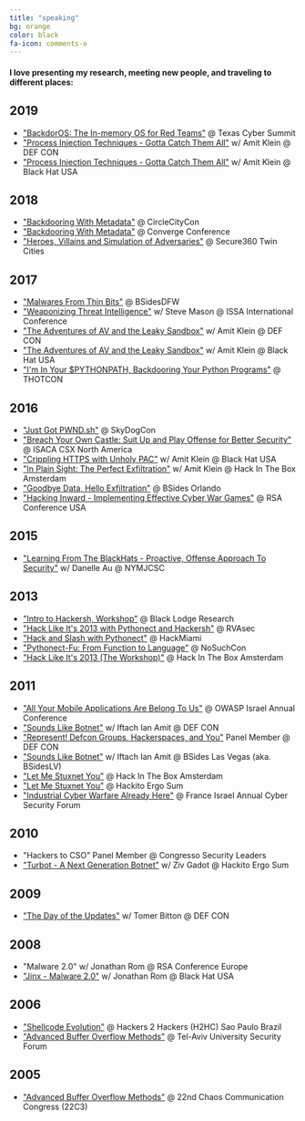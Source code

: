 ```yaml
---
title: "speaking"
bg: orange
color: black
fa-icon: comments-o
---
```


#### I love presenting my research, meeting new people, and traveling to different places:

## 2019
- ["BackdorOS: The In-memory OS for Red Teams"](https://www.ikotler.org/docs/BackdorOS.pdf) @ Texas Cyber Summit
- ["Process Injection Techniques - Gotta Catch Them All"](https://defcon.org/html/defcon-27/dc-27-speakers.html#Kotler) w/ Amit Klein @ DEF CON
- ["Process Injection Techniques - Gotta Catch Them All"](https://www.blackhat.com/us-19/briefings/schedule/#process-injection-techniques---gotta-catch-them-all-16010) w/ Amit Klein @ Black Hat USA

## 2018
- ["Backdooring With Metadata"](https://www.ikotler.org/docs/BackdooringWithMetadata.pdf) @ CircleCityCon
- ["Backdooring With Metadata"](https://www.ikotler.org/docs/BackdooringWithMetadata.pdf) @ Converge Conference
- ["Heroes, Villains and Simulation of Adversaries"](https://secure360.org/session/itzik-kotler-heroes-villains-and-simulation-of-adversaries/?conference=9826&date=20180516) @ Secure360 Twin Cities

## 2017
- ["Malwares From Thin Bits"](https://www.ikotler.org/docs/MalwaresFromThinBits.pdf) @ BSidesDFW
- ["Weaponizing Threat Intelligence"](http://c.ymcdn.com/sites/www.issa.org/resource/resmgr/2017_international_conference/Detailed_Agenda_2017.pdf) w/ Steve Mason @ ISSA International Conference
- ["The Adventures of AV and the Leaky Sandbox"](https://www.defcon.org/html/defcon-25/dc-25-speakers.html#Kotler) w/ Amit Klein @ DEF CON
- ["The Adventures of AV and the Leaky Sandbox"](https://www.blackhat.com/us-17/briefings.html#the-adventures-of-av-and-the-leaky-sandbox) w/ Amit Klein @ Black Hat USA
- ["I'm In Your $PYTHONPATH, Backdooring Your Python Programs"](https://www.ikotler.org/docs/InYourPythonPath.pdf) @ THOTCON

## 2016
- ["Just Got PWND.sh"](https://www.ikotler.org/docs/JustGotPWND.pdf) @ SkyDogCon
- ["Breach Your Own Castle: Suit Up and Play Offense for Better Security"](http://www.isaca.org/restricted/csx-presentations/Documents/North-America/121.pdf) @ ISACA CSX North America
- ["Crippling HTTPS with Unholy PAC"](https://www.blackhat.com/us-16/briefings.html#crippling-https-with-unholy-pac) w/ Amit Klein @ Black Hat USA
- ["In Plain Sight: The Perfect Exfiltration"](https://conference.hitb.org/hitbsecconf2016ams/sessions/in-plain-sight-the-perfect-exfiltration/) w/ Amit Klein @ Hack In The Box Amsterdam
- ["Goodbye Data, Hello Exfiltration"](http://bsidesorlando.org/2016/itzik-kotler-goodbye-data-hello-exfiltration) @ BSides Orlando
- ["Hacking Inward - Implementing Effective Cyber War Games"](https://www.rsaconference.com/events/us16/agenda/sessions/2618/hacking-inward-implementing-effective-cyber-war) @ RSA Conference USA

## 2015
- ["Learning From The BlackHats - Proactive, Offense Approach To Security"](https://web.archive.org/web/20151009130555/http://nymjcsc.org/agenda.htm) w/ Danelle Au @ NYMJCSC

## 2013
- ["Intro to Hackersh, Workshop"](https://www.blacklodgeresearch.org/archive/intro-hackersh/) @ Black Lodge Research
- ["Hack Like It's 2013 with Pythonect and Hackersh"](https://www.ikotler.org/docs/HackLikeIts2013_RVASec.pdf) @ RVAsec
- ["Hack and Slash with Pythonect"](https://www.ikotler.org/docs/HackandSlashwithPythonect.pdf) @ HackMiami
- ["Pythonect-Fu: From Function to Language"](http://www.nosuchcon.org/talks/D1_06_Itzik_Pythonect-Fu.pdf) @ NoSuchCon
- ["Hack Like It's 2013 (The Workshop)"](https://conference.hitb.org/hitbsecconf2013ams/materials/D1LAB%20-%20Itzik%20Kotler%20-%20Hack%20Like%20It%27s%202013.pdf) @ Hack In The Box Amsterdam

## 2011
- ["All Your Mobile Applications Are Belong To Us"](https://www.ikotler.org/docs/AllYourMobileAppsAreBelongToUs_OWASP2011IL.pdf) @ OWASP Israel Annual Conference
- ["Sounds Like Botnet"](https://www.ikotler.org/docs/SoundsLikeBotnet_DC19_n_BSidesLV11.pdf) w/ Iftach Ian Amit @ DEF CON
- ["Represent! Defcon Groups, Hackerspaces, and You"](https://www.defcon.org/html/links/dc-archives/dc-19-archive.html#PanelDCG) Panel Member @ DEF CON
- ["Sounds Like Botnet"](https://www.ikotler.org/docs/SoundsLikeBotnet_DC19_n_BSidesLV11.pdf) w/ Iftach Ian Amit @ BSides Las Vegas (aka. BSidesLV)
- ["Let Me Stuxnet You"](http://conference.hackinthebox.org/hitbsecconf2011ams/materials/D2T1%20-%20Itzik%20Kotler%20-%20Let%20Me%20Stuxnet%20You.pdf) @ Hack In The Box Amsterdam
- ["Let Me Stuxnet You"](https://www.ikotler.org/docs/hes2011-ikolterletmestuxnetyou.pdf) @ Hackito Ergo Sum
- ["Industrial Cyber Warfare Already Here"](http://www.slideshare.net/itzikk/cyber-warfare-already-here) @ France Israel Annual Cyber Security Forum

## 2010
- "Hackers to CSO" Panel Member @ Congresso Security Leaders
- ["Turbot - A Next Generation Botnet"](http://www.hackitoergosum.org/2010/HES2010-ikolter-zgadot-Turbot-Next-Generation-Botnet.pdf) w/ Ziv Gadot @ Hackito Ergo Sum

## 2009
- ["The Day of the Updates"](http://www.defcon.org/images/defcon-17/dc-17-presentations/defcon-17-itzik_kotler-tomer_bitton-day_of_updates.pdf) w/ Tomer Bitton @ DEF CON

## 2008
- "Malware 2.0" w/ Jonathan Rom @ RSA Conference Europe
- ["Jinx - Malware 2.0"](http://www.blackhat.com/presentations/bh-usa-08/Kotler_Rom/BH_US_08_Kotler_Rom_Jinx_Malware.pdf) w/ Jonathan Rom @ Black Hat USA

## 2006
- ["Shellcode Evolution"](http://www.h2hc.com.br/repositorio/2006/itzik_kotler_shellcode_evolution.ppt) @ Hackers 2 Hackers (H2HC) Sao Paulo Brazil
- ["Advanced Buffer Overflow Methods"](http://www.cs.tau.ac.il/tausec/lectures/Advanced_Buffer_Overflow_Methods.ppt) @ Tel-Aviv University Security Forum

## 2005
- ["Advanced Buffer Overflow Methods"](http://events.ccc.de/congress/2005/fahrplan/attachments/538-Slides_AdvancedBufferOverflowMethods.ppt) @ 22nd Chaos Communication Congress (22C3)
